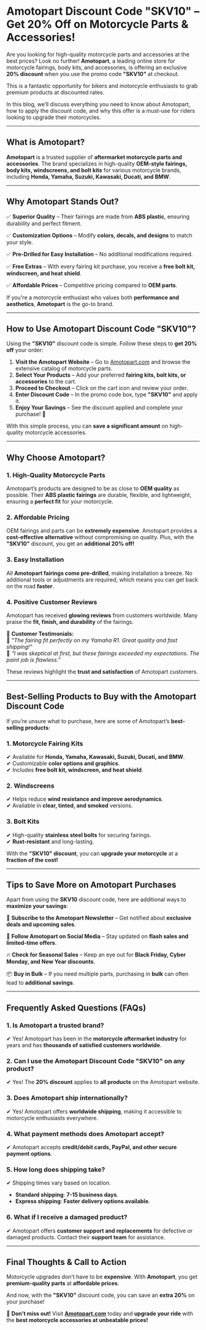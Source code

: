 # **Amotopart Discount Code "SKV10" – Get 20% Off on Motorcycle Parts & Accessories!**

Are you looking for high-quality motorcycle parts and accessories at the best prices? Look no further! **Amotopart**, a leading online store for motorcycle fairings, body kits, and accessories, is offering an exclusive **20% discount** when you use the promo code **"SKV10"** at checkout.  

This is a fantastic opportunity for bikers and motorcycle enthusiasts to grab premium products at discounted rates.  

In this blog, we’ll discuss everything you need to know about Amotopart, how to apply the discount code, and why this offer is a must-use for riders looking to upgrade their motorcycles.  

---

## **What is Amotopart?**  

**Amotopart** is a trusted supplier of **aftermarket motorcycle parts and accessories**. The brand specializes in high-quality **OEM-style fairings, body kits, windscreens, and bolt kits** for various motorcycle brands, including **Honda, Yamaha, Suzuki, Kawasaki, Ducati, and BMW**.  

---

## **Why Amotopart Stands Out?**  

✅ **Superior Quality** – Their fairings are made from **ABS plastic**, ensuring durability and perfect fitment.  

✅ **Customization Options** – Modify **colors, decals, and designs** to match your style.  

✅ **Pre-Drilled for Easy Installation** – No additional modifications required.  

✅ **Free Extras** – With every fairing kit purchase, you receive a **free bolt kit, windscreen, and heat shield**.  

✅ **Affordable Prices** – Competitive pricing compared to **OEM parts**.  

If you're a motorcycle enthusiast who values both **performance and aesthetics**, **Amotopart** is the go-to brand.  

---

## **How to Use Amotopart Discount Code "SKV10"?**  

Using the **"SKV10"** discount code is simple. Follow these steps to **get 20% off** your order:  

1. **Visit the Amotopart Website** – Go to [Amotopart.com](https://www.amotopart.com/) and browse the extensive catalog of motorcycle parts.  
2. **Select Your Products** – Add your preferred **fairing kits, bolt kits, or accessories** to the cart.  
3. **Proceed to Checkout** – Click on the cart icon and review your order.  
4. **Enter Discount Code** – In the promo code box, type **"SKV10"** and apply it.  
5. **Enjoy Your Savings** – See the discount applied and complete your purchase! 🎉  

With this simple process, you can **save a significant amount** on high-quality motorcycle accessories.  

---

## **Why Choose Amotopart?**  

### **1. High-Quality Motorcycle Parts**  
Amotopart’s products are designed to be as close to **OEM quality** as possible. Their **ABS plastic fairings** are durable, flexible, and lightweight, ensuring a **perfect fit** for your motorcycle.  

### **2. Affordable Pricing**  
OEM fairings and parts can be **extremely expensive**. Amotopart provides a **cost-effective alternative** without compromising on quality. Plus, with the **"SKV10"** discount, you get an **additional 20% off!**  

### **3. Easy Installation**  
All **Amotopart fairings come pre-drilled**, making installation a breeze. No additional tools or adjustments are required, which means you can get back on the road **faster**.  

### **4. Positive Customer Reviews**  
Amotopart has received **glowing reviews** from customers worldwide. Many praise the **fit, finish, and durability** of the fairings.  

💬 **Customer Testimonials:**  
📌 *“The fairing fit perfectly on my Yamaha R1. Great quality and fast shipping!”*  
📌 *“I was skeptical at first, but these fairings exceeded my expectations. The paint job is flawless.”*  

These reviews highlight the **trust and satisfaction** of Amotopart customers.  

---

## **Best-Selling Products to Buy with the Amotopart Discount Code**  

If you’re unsure what to purchase, here are some of Amotopart’s **best-selling products**:  

### **1. Motorcycle Fairing Kits**  
✔ Available for **Honda, Yamaha, Kawasaki, Suzuki, Ducati, and BMW**.  
✔ Customizable **color options and graphics**.  
✔ Includes **free bolt kit, windscreen, and heat shield**.  

### **2. Windscreens**  
✔ Helps reduce **wind resistance and improve aerodynamics**.  
✔ Available in **clear, tinted, and smoked** versions.  

### **3. Bolt Kits**  
✔ High-quality **stainless steel bolts** for securing fairings.  
✔ **Rust-resistant** and long-lasting.  

With the **"SKV10" discount**, you can **upgrade your motorcycle** at a **fraction of the cost!**  

---

## **Tips to Save More on Amotopart Purchases**  

Apart from using the **SKV10** discount code, here are additional ways to **maximize your savings**:  

📩 **Subscribe to the Amotopart Newsletter** – Get notified about **exclusive deals and upcoming sales**.  

📲 **Follow Amotopart on Social Media** – Stay updated on **flash sales and limited-time offers**.  

🔥 **Check for Seasonal Sales** – Keep an eye out for **Black Friday, Cyber Monday, and New Year discounts**.  

📦 **Buy in Bulk** – If you need multiple parts, purchasing in **bulk** can often lead to **additional savings**.  

---

## **Frequently Asked Questions (FAQs)**  

### **1. Is Amotopart a trusted brand?**  
✔ Yes! Amotopart has been in the **motorcycle aftermarket industry** for years and has **thousands of satisfied customers worldwide**.  

### **2. Can I use the Amotopart Discount Code "SKV10" on any product?**  
✔ Yes! The **20% discount** applies to **all products** on the Amotopart website.  

### **3. Does Amotopart ship internationally?**  
✔ Yes! Amotopart offers **worldwide shipping**, making it accessible to motorcycle enthusiasts everywhere.  

### **4. What payment methods does Amotopart accept?**  
✔ Amotopart accepts **credit/debit cards, PayPal, and other secure payment options**.  

### **5. How long does shipping take?**  
✔ Shipping times vary based on location.  
   - **Standard shipping**: **7-15 business days**.  
   - **Express shipping**: **Faster delivery options available**.  

### **6. What if I receive a damaged product?**  
✔ Amotopart offers **customer support and replacements** for defective or damaged products. Contact their **support team** for assistance.  

---

## **Final Thoughts & Call to Action**  

Motorcycle upgrades don’t have to be **expensive**. With **Amotopart**, you get **premium-quality parts** at **affordable prices**.  

And now, with the **"SKV10"** discount code, you can save an **extra 20%** on your purchase!  

🚀 **Don’t miss out!** Visit **[Amotopart.com](https://www.amotopart.com/)** today and **upgrade your ride** with the **best motorcycle accessories at unbeatable prices!**  
